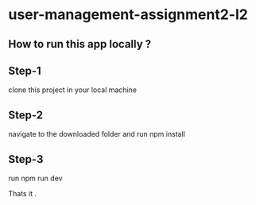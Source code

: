 # user-management-assignment2-l2

## How to run this app locally ?
<h2>Step-1</h2>
clone this project in your local machine 
<h2>Step-2</h2>
navigate to the downloaded folder and run 
 npm install
 
<h2>Step-3</h2>
run 
 npm run dev 

 Thats it .


